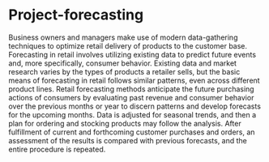 # Project-forecasting
Business owners and managers make use of modern data-gathering techniques to optimize retail delivery of products to the customer base. Forecasting in retail involves utilizing existing data to predict future events and, more specifically, consumer behavior. Existing data and market research varies by the types of products a retailer sells, but the basic means of forecasting in retail follows similar patterns, even across different product lines.  Retail forecasting methods anticipate the future purchasing actions of consumers by evaluating past revenue and consumer behavior over the previous months or year to discern patterns and develop forecasts for the upcoming months. Data is adjusted for seasonal trends, and then a plan for ordering and stocking products may follow the analysis. After fulfillment of current and forthcoming customer purchases and orders, an assessment of the results is compared with previous forecasts, and the entire procedure is repeated.
